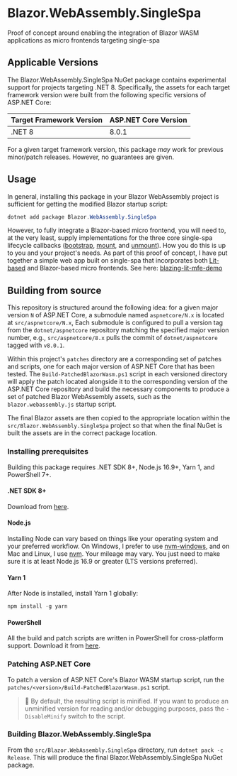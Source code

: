 # Blazor.WebAssembly.SingleSpa

Proof of concept around enabling the integration of Blazor WASM applications as micro frontends
targeting single-spa

## Applicable Versions

The Blazor.WebAssembly.SingleSpa NuGet package contains experimental support for projects targeting
.NET 8. Specifically, the assets for each target framework version were built from the following
specific versions of ASP.NET Core:

Target Framework Version | ASP.NET Core Version
-------------------------|---------------------
.NET 8                   | 8.0.1

For a given target framework version, this package _may_ work for previous minor/patch releases.
However, no guarantees are given.

## Usage

In general, installing this package in your Blazor WebAssembly project is sufficient for getting the
modified Blazor startup script:

```powershell
dotnet add package Blazor.WebAssembly.SingleSpa
```

However, to fully integrate a Blazor-based micro frontend, you will need to, at the very least,
supply implementations for the three core single-spa lifecycle callbacks
([bootstrap](https://single-spa.js.org/docs/building-applications#bootstrap),
[mount](https://single-spa.js.org/docs/building-applications#mount), and
[unmount](https://single-spa.js.org/docs/building-applications#unmount)). How you do this is up to
you and your project's needs. As part of this proof of concept, I have put together a simple web
app built on single-spa that incorporates both [Lit-based](https://lit.dev/) and Blazor-based
micro frontends. See here: [blazing-lit-mfe-demo](https://github.com/mvromer/blazing-lit-mfe-demo)

## Building from source

This repository is structured around the following idea: for a given major version `N` of ASP.NET
Core, a submodule named `aspnetcore/N.x` is located at `src/aspnetcore/N.x`, Each submodule is
configured to pull a version tag from the `dotnet/aspnetcore` repository matching the specified
major version number, e.g., `src/aspnetcore/8.x` pulls the commit of `dotnet/aspnetcore` tagged with
`v8.0.1`.

Within this project's `patches` directory are a corresponding set of patches and scripts, one for
each major version of ASP.NET Core that has been tested. The `Build-PatchedBlazorWasm.ps1` script in
each versioned directory will apply the patch located alongside it to the corresponding version of
the ASP.NET Core repository and build the necessary components to produce a set of patched Blazor
WebAssembly assets, such as the `blazor.webassembly.js` startup script.

The final Blazor assets are then copied to the appropriate location within the
`src/Blazor.WebAssembly.SingleSpa` project so that when the final NuGet is built the assets are in
the correct package location.

### Installing prerequisites

Building this package requires .NET SDK 8+, Node.js 16.9+, Yarn 1, and PowerShell 7+.

#### .NET SDK 8+

Download from [here](https://dotnet.microsoft.com/en-us/download).

#### Node.js

Installing Node can vary based on things like your operating system and your preferred workflow.
On Windows, I prefer to use [nvm-windows](https://github.com/coreybutler/nvm-windows), and on Mac
and Linux, I use [nvm](https://github.com/nvm-sh/nvm). Your mileage may vary. You just need to make
sure it is at least Node.js 16.9 or greater (LTS versions preferred).

#### Yarn 1

After Node is installed, install Yarn 1 globally:

```powershell
npm install -g yarn
```

#### PowerShell

All the build and patch scripts are written in PowerShell for cross-platform support. Download it
from [here](https://learn.microsoft.com/en-us/powershell/scripting/install/installing-powershell?view=powershell-7.3).

### Patching ASP.NET Core

To patch a version of ASP.NET Core's Blazor WASM startup script, run the
`patches/<version>/Build-PatchedBlazorWasm.ps1` script.

> :rocket: By default, the resulting script is minified. If you want to produce an unminified
> version for reading and/or debugging purposes, pass the `-DisableMinify` switch to the script.

### Building Blazor.WebAssembly.SingleSpa

From the `src/Blazor.WebAssembly.SingleSpa` directory, run `dotnet pack -c Release`. This will
produce the final Blazor.WebAssembly.SingleSpa NuGet package.
